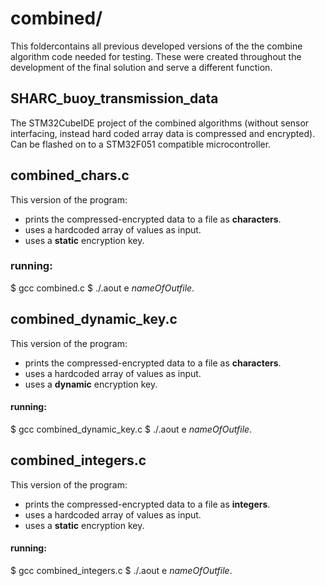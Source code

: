 # combined/
This foldercontains all previous developed versions of the the combine algorithm code needed for testing. These were created throughout the development of the final solution and serve a different function.

## SHARC_buoy_transmission_data
The STM32CubeIDE project of the combined algorithms (without sensor interfacing, instead hard coded array data is compressed and encrypted). Can be flashed on to a STM32F051 compatible microcontroller.

## combined_chars.c
This version of the program:
- prints the compressed-encrypted data to a file as **characters**.
- uses a hardcoded array of values as input.
- uses a **static** encryption key.

### running:
$ gcc combined.c
$ ./.aout e *nameOfOutfile*.

## combined_dynamic_key.c
This version of the program:
- prints the compressed-encrypted data to a file as **characters**.
- uses a hardcoded array of values as input.
- uses a **dynamic** encryption key.

#### running:
$ gcc combined_dynamic_key.c
$ ./.aout e *nameOfOutfile*.

## combined_integers.c
This version of the program:
- prints the compressed-encrypted data to a file as **integers**.
- uses a hardcoded array of values as input.
- uses a **static** encryption key.

#### running:
$ gcc combined_integers.c
$ ./.aout e *nameOfOutfile*.